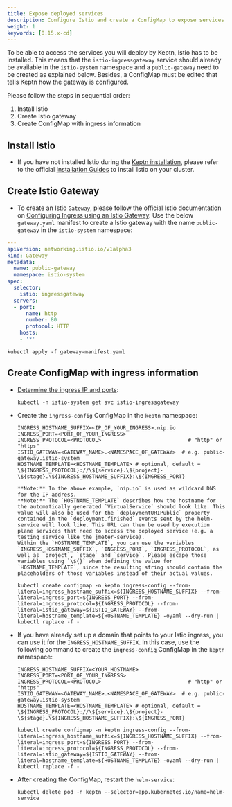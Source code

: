 ```yaml
---
title: Expose deployed services
description: Configure Istio and create a ConfigMap to expose services deployed by Keptn. 
weight: 1
keywords: [0.15.x-cd]
---
```


To be able to access the services you will deploy by Keptn, Istio has to be installed. This means that the `istio-ingressgateway` service should already be available in the `istio-system` namespace and a `public-gateway` need to be created as explained below. Besides, a ConfigMap must be edited that tells Keptn how the gateway is configured. 

Please follow the steps in sequential order:

1. Install Istio
1. Create Istio gateway
1. Create ConfigMap with ingress information 

## Install Istio 

* If you have not installed Istio during the [Keptn installation](../../operate/install/#3-install-ingress-controller-and-apply-an-ingress-object), please refer to the official [Installation Guides](https://istio.io/latest/docs/setup/install/) to install Istio on your cluster.

## Create Istio Gateway

* To create an Istio `Gateway`, please follow the official Istio documentation on [Configuring Ingress using an Istio Gateway](https://istio.io/latest/docs/tasks/traffic-management/ingress/ingress-control/#configuring-ingress-using-an-istio-gateway). Use the below `gateway.yaml` manifest to create a Istio gateway with the name `public-gateway` in the `istio-system` namespace:

```yaml
---
apiVersion: networking.istio.io/v1alpha3
kind: Gateway
metadata:
  name: public-gateway
  namespace: istio-system
spec:
  selector:
    istio: ingressgateway
  servers:
  - port:
      name: http
      number: 80
      protocol: HTTP
    hosts:
    - '*'
```

```console
kubectl apply -f gateway-manifest.yaml
```

## Create ConfigMap with ingress information

* [Determine the ingress IP and ports](https://istio.io/latest/docs/tasks/traffic-management/ingress/ingress-control/#determining-the-ingress-ip-and-ports):

    ```console
    kubectl -n istio-system get svc istio-ingressgateway
    ```

* Create the `ingress-config` ConfigMap in the `keptn` namespace:

    ```
    INGRESS_HOSTNAME_SUFFIX=<IP_OF_YOUR_INGRESS>.nip.io
    INGRESS_PORT=<PORT_OF_YOUR_INGRESS> 
    INGRESS_PROTOCOL=<PROTOCOL>                            # "http" or "https"
    ISTIO_GATEWAY=<GATEWAY_NAME>.<NAMESPACE_OF_GATEWAY>  # e.g. public-gateway.istio-system
    HOSTNAME_TEMPLATE=<HOSTNAME_TEMPLATE> # optional, default = \${INGRESS_PROTOCOL}://\${service}.\${project}-\${stage}.\${INGRESS_HOSTNAME_SUFFIX}:\${INGRESS_PORT}
    ```

      **Note:** In the above example, `nip.io` is used as wildcard DNS for the IP address.
      **Note:** The `HOSTNAME_TEMPLATE` describes how the hostname for the automatically generated `VirtualService` should look like. This value will also be used for the `deploymentURIPublic` property contained in the `deployment.finished` events sent by the helm-service will look like. This URL can then be used by execution plane services that need to access the deployed service (e.g. a testing service like the jmeter-service).
      Within the `HOSTNAME_TEMPLATE`, you can use the variables `INGRESS_HOSTNAME_SUFFIX`, `INGRESS_PORT`, `INGRESS_PROTOCOL`, as well as `project`, `stage` and `service`. Please escape those variables using `\${}` when defining the value for `HOSTNAME_TEMPLATE`, since the resulting string should contain the placeholders of those variables instead of their actual values.

    ```console
    kubectl create configmap -n keptn ingress-config --from-literal=ingress_hostname_suffix=${INGRESS_HOSTNAME_SUFFIX} --from-literal=ingress_port=${INGRESS_PORT} --from-literal=ingress_protocol=${INGRESS_PROTOCOL} --from-literal=istio_gateway=${ISTIO_GATEWAY} --from-literal=hostname_template=${HOSTNAME_TEMPLATE} -oyaml --dry-run | kubectl replace -f -
    ```

* If you have already set up a domain that points to your Istio ingress, you can use it for the `INGRESS_HOSTNAME_SUFFIX`. In this case, use the following command to create the `ingress-config` ConfigMap in the `keptn` namespace:

    ```
    INGRESS_HOSTNAME_SUFFIX=<YOUR_HOSTNAME>
    INGRESS_PORT=<PORT_OF_YOUR_INGRESS> 
    INGRESS_PROTOCOL=<PROTOCOL>                            # "http" or "https"
    ISTIO_GATEWAY=<GATEWAY_NAME>.<NAMESPACE_OF_GATEWAY>  # e.g. public-gateway.istio-system
    HOSTNAME_TEMPLATE=<HOSTNAME_TEMPLATE> # optional, default = \${INGRESS_PROTOCOL}://\${service}.\${project}-\${stage}.\${INGRESS_HOSTNAME_SUFFIX}:\${INGRESS_PORT}
    ```
    
    ```console
    kubectl create configmap -n keptn ingress-config --from-literal=ingress_hostname_suffix=${INGRESS_HOSTNAME_SUFFIX} --from-literal=ingress_port=${INGRESS_PORT} --from-literal=ingress_protocol=${INGRESS_PROTOCOL} --from-literal=istio_gateway=${ISTIO_GATEWAY} --from-literal=hostname_template=${HOSTNAME_TEMPLATE} -oyaml --dry-run | kubectl replace -f -
    ```

* After creating the ConfigMap, restart the `helm-service`:

    ```
    kubectl delete pod -n keptn --selector=app.kubernetes.io/name=helm-service
    ```

